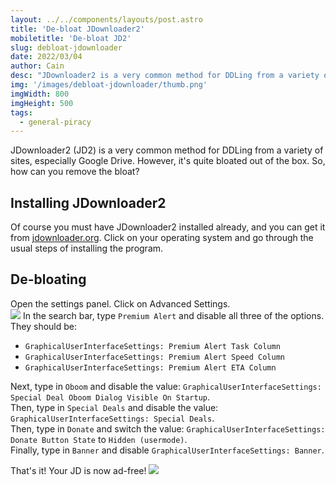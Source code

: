 ```yaml
---
layout: ../../components/layouts/post.astro
title: 'De-bloat JDownloader2'
mobiletitle: 'De-bloat JD2'
slug: debloat-jdownloader
date: 2022/03/04
author: Cain
desc: "JDownloader2 is a very common method for DDLing from a variety of sites, especially Google Drive. However, it's quite bloated out of the box. So, how can you remove the bloat?"
img: '/images/debloat-jdownloader/thumb.png'
imgWidth: 800
imgHeight: 500
tags:
  - general-piracy
---
```


JDownloader2 (JD2) is a very common method for DDLing from a variety of sites, especially Google Drive. However, it's quite bloated out of the box. So, how can you remove the bloat?

## Installing JDownloader2

Of course you must have JDownloader2 installed already, and you can get it from [jdownloader.org](https://jdownloader.org/jdownloader2). Click on your operating system and go through the usual steps of installing the program.

## De-bloating

Open the settings panel. Click on Advanced Settings.  
![](/images/debloat-jdownloader/image1.png)
In the search bar, type `Premium Alert` and disable all three of the options. They should be:

- `GraphicalUserInterfaceSettings: Premium Alert Task Column`
- `GraphicalUserInterfaceSettings: Premium Alert Speed Column`
- `GraphicalUserInterfaceSettings: Premium Alert ETA Column`

Next, type in `Oboom` and disable the value: `GraphicalUserInterfaceSettings: Special Deal Oboom Dialog Visible On Startup`.  
Then, type in `Special Deals` and disable the value: `GraphicalUserInterfaceSettings: Special Deals`.  
Then, type in `Donate` and switch the value: `GraphicalUserInterfaceSettings: Donate Button State` to `Hidden (usermode)`.  
Finally, type in `Banner` and disable `GraphicalUserInterfaceSettings: Banner`.

That's it! Your JD is now ad-free!
![](/images/debloat-jdownloader/image2.png)
